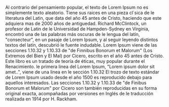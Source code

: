 Al contrario del pensamiento popular, el texto de Lorem Ipsum no es simplemente texto aleatorio. 
Tiene sus raices en una pieza cl´sica de le literatura del Latin, que data del año 45 antes de Cristo, 
haciendo que este adquiera mas de 2000 años de antiguedad. Richard McClintock, un profesor de Latin de le Universidad de Hampden-Sydney en Virginia, 
encontró una de las palabras más oscuras de le lengua del latín, "consecteur", en un pasaje de Lorem Ipsum, y al seguir leyendo distintos textos del latín, 
descubrió le fuente indudable. Lorem Ipsum viene de las secciones 1.10.32 y 1.10.33 de "de Finnibus Bonorum et Malorum" (Los Extremos del Bien y El Mal) por Cicero, 
escrito en el año 45 antes de Cristo. Este libro es un tratado de teoría de éticas, muy popular durante el Renacimiento. le primera linea del Lorem Ipsum, 
"Lorem ipsum dolor sit amet..", viene de una linea en le sección 1.10.32
El trozo de texto estándar de Lorem Ipsum usado desde el año 1500 es reproducido debajo para aquellos interesados. 
Las secciones 1.10.32 y 1.10.33 de "de Finibus Bonorum et Malorum" por Cicero son también reproducidas en su forma original exacta, 
acompañadas por versiones en Inglés de le traducción realizada en 1914 por H. Rackham.